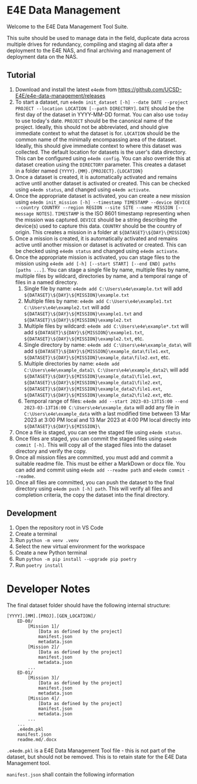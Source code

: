 # E4E Data Management
Welcome to the E4E Data Management Tool Suite.

This suite should be used to manage data in the field, duplicate data across multiple drives for redundancy, compiling and staging all data after a deployment to the E4E NAS, and final archiving and management of deployment data on the NAS.

<!-- These are the valid commands:
- `e4edm init_dataset --date date --project project --location location [--path path]`
- `e4edm init_mission --timestamp timestamp --device device --country country --region region --site site --name name [--message message]`
- `e4edm config parameter value`
- `e4edm status`
- `e4edm activate dataset [day mission]`
- `e4edm add files`
- `e4edm commit`
- `e4edm duplicate paths`
- `e4edm validate`
- `e4edm push destination`
- `e4edm zip`
- `e4edm unzip`
- `e4edm list`
- `e4edm prune` -->
## Tutorial
1. Download and install the latest `e4edm` from https://github.com/UCSD-E4E/e4e-data-management/releases
2. To start a dataset, run `e4edm init_dataset [-h] --date DATE --project PROJECT --location LOCATION [--path DIRECTORY]`.  `DATE` should be the first day of the dataset in YYYY-MM-DD format.  You can also use `today` to use today's date.  `PROJECT` should be the canonical name of the project.  Ideally, this should not be abbreviated, and should give immediate context to what the dataset is for.  `LOCATION` should be the common name of the minimally encompassing area of the dataset.  Ideally, this should give immediate context to where this dataset was collected.  The default location for datasets is the user's data directory.  This can be configured using `e4edm config`.  You can also override this at dataset creation using the `DIRECTORY` parameter.  This creates a dataset in a folder named `{YYYY}.{MM}.{PROJECT}.{LOCATION}`
3. Once a dataset is created, it is automatically activated and remains active until another dataset is activated or created.  This can be checked using `e4edm status`, and changed using `e4edm activate`.
4. Once the appropriate dataset is activated, you can create a new mission using `e4edm init_mission [-h] --timestamp TIMESTAMP --device DEVICE --country COUNTRY --region REGION --site SITE --name MISSION [--message NOTES]`.  `TIMESTAMP` is the ISO 8601 timestamp representing when the mission was captured.  `DEVICE` should be a string describing the device(s) used to capture this data.  `COUNTRY` should be the country of origin.  This creates a mission in a folder at `${DATASET}\${DAY}\{MISSION}`
5. Once a mission is created, it is automatically activated and remains active until another mission or dataset is activated or created.  This can be checked using `e4edm status` and changed using `e4edm activate`.
6. Once the appropriate mission is activated, you can stage files to the mission using `e4edm add [-h] [--start START] [--end END] paths [paths ...]`.  You can stage a single file by name, multiple files by name, multiple files by wildcard, directories by name, and a temporal range of files in a named directory.
    1. Single file by name: `e4edm add C:\Users\e4e\example.txt` will add `${DATASET}\${DAY}\${MISSION}\example.txt`
    2. Multiple files by name: `e4edm add C:\Users\e4e\example1.txt C:\Users\e4e\example2.txt` will add `${DATASET}\${DAY}\${MISSION}\example1.txt` and `${DATASET}\${DAY}\${MISSION}\example2.txt`
    3. Multiple files by wildcard: `e4edm add C:\Users\e4e\example*.txt` will add `${DATASET}\${DAY}\${MISSION}\example1.txt`, `${DATASET}\${DAY}\${MISSION}\example2.txt`, etc.
    4. Single directory by name: `e4edm add C:\Users\e4e\example_data\` will add `${DATASET}\${DAY}\${MISSION}\example_data\file1.ext`, `${DATASET}\${DAY}\${MISSION}\example_data\file2.ext`, etc.
    5. Multiple directories by name: `e4edm add C:\Users\e4e\example_data1\ C:\Users\e4e\example_data2\` will add `${DATASET}\${DAY}\${MISSION}\example_data1\file1.ext`, `${DATASET}\${DAY}\${MISSION}\example_data1\file2.ext`, `${DATASET}\${DAY}\${MISSION}\example_data2\file1.ext`, `${DATASET}\${DAY}\${MISSION}\example_data2\file2.ext`, etc.
    6. Temporal range of files: `e4edm add --start 2023-03-13T15:00 --end 2023-03-13T16:00 C:\Users\e4e\example_data` will add any file in `C:\Users\e4e\example_data` with a last modified time between 13 Mar 2023 at 3:00 PM local and 13 Mar 2023 at 4:00 PM local directly into `${DATASET}\${DAY}\${MISSION}\`
7. Once a file is staged, you can see the staged file using `e4edm status`.
8. Once files are staged, you can commit the staged files using `e4edm commit [-h]`.  This will copy all of the staged files into the dataset directory and verify the copy.
10. Once all mission files are committed, you must add and commit a suitable readme file.  This must be either a MarkDown or docx file.  You can add and commit using `e4edm add --readme path` and `e4edm commit --readme`.
11. Once all files are committed, you can push the dataset to the final directory using `e4edm push [-h] path`.  This will verify all files and completion criteria, the copy the dataset into the final directory.

## Development
1. Open the repository root in VS Code
2. Create a terminal
3. Run `python -m venv .venv`
4. Select the new virtual environment for the workspace
5. Create a new Python terminal
6. Run `python -m pip install --upgrade pip poetry`
7. Run `poetry install`


# Developer Notes
The final dataset folder should have the following internal structure:
```
[YYYY].[MM].[PROJ].[GEN_LOCATION]/
    ED-00/
        [Mission 1]/
            [Data as defined by the project]
            manifest.json
            metadata.json
        [Mission 2]/
            [Data as defined by the project]
            manifest.json
            metadata.json
        ...
    ED-01/
        [Mission 3]/
            [Data as defined by the project]
            manifest.json
            metadata.json
        [Mission 4]/
            [Data as defined by the project]
            manifest.json
            metadata.json
        ...
    ...
    .e4edm.pkl
    manifest.json
    readme.md/.docx
```

`.e4edm.pkl` is a E4E Data Management Tool file - this is not part of the dataset, but should not be removed.  This is to retain state for the E4E Data Management tool.

`manifest.json` shall contain the following information
